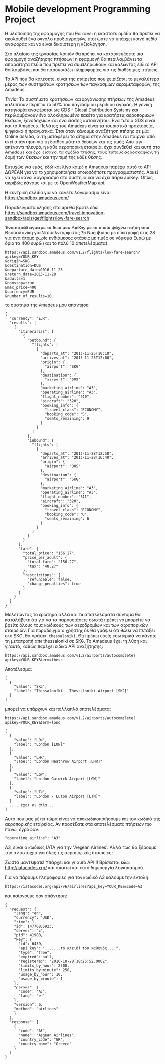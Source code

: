 # Mobile development Programming Project
 
Η υλοποίηση της εφαρμογής που θα κάνει η εκάστοτε ομάδα θα πρέπει να ακολουθεί ένα σύνολο προδιαγραφών, έτσι ώστε να υπάρχει κοινό πεδίο αναφοράς και να είναι δικαιότερη η αξιολόγηση.

Στο πλαίσιο της εργασίας λοιπόν θα πρέπει να κατασκευάσετε μια εφαρμογή αναζήτησης πτήσεων! η εφαρμογή θα περιλαμβάνει τα απαραίτητα πεδία που πρέπει να συμπληρωθούν και καλώντας ειδικό API θα λαμβάνει και θα παρουσιάζει πληροφορίες για τις διαθέσιμες πτήσεις.

Το APi που θα καλέσετε, είναι της εταιρείας που χειρίζεται το μεγαλύτερο μέρος των συστημάτων κρατήσεων των παγκόσμιων αερομεταφορών, της Amadeus. 

_Trivia:_
Τα συστήματα κρατήσεων και οργάνωσης πτήσεων της Amadeus καλύπτουν περίπου το 50% του παγκόσμιου μεριδίου αγοράς. Η γενική κατηγορία αναφέρεται ως GDS - Global Distribution Systems και περιλαμβάνουν ένα ολοκληρωμένο πακέτο για κρατήσεις αεροπορικών θέσεων, ξενοδοχείων και ενοικίασης αυτοκινήτου. Ένα τέτοιο GDS είναι και το Amadeus. Πελάτες του Amadeus είναι τα τουριστικά πρακτορεία, ψηφιακά ή πραγματικά. Έτσι όταν κάνουμε αναζήτηση πτήσης σε μία Online σελίδα, αυτή μεταφέρει το αίτημα στην Amadeus και παίρνει από εκεί απάντηση για τη διαθεσιμότητα θέσεων και τις τιμές. Απο την απέναντι πλευρά, η κάθε αεροπορική εταιρεία, έχει συνδεθεί και αυτή στο Amadeus και έχει εισάγει τα σχέδια πτήσης, τους τύπους αεροσκαφών, τη δομή των θέσεων και την τιμή της κάθε θέσης.

Ευτυχώς για εμάς, εδώ και λίγο καιρό η Amadeus παρέχει αυτό το API ΔΩΡΕΑΝ για να το χρησιμοποιήσει οποιοσδήποτε προγραμματιστής. Αρκεί να έχει κάνει λογαριασμό στο σύστημα και να έχει πάρει apiKey. Όπως ακριβώς κάναμε και με το OpenWeatherMap api.

Η κεντρική σελίδα για να κάνετε λογαριασμό είναι https://sandbox.amadeus.com/ 

Παραδείγματα κλήσης στο api θα βρείτε εδώ https://sandbox.amadeus.com/travel-innovation-sandbox/apis/get/flights/low-fare-search

Ένα παράδειγμα με το δικό μου ApiKey με το οποίο ψάχνω πτήση απο Θεσσαλονίκη για Ντύσελντορφ στις 25 Νοεμβρίου με επιστροφή στις 28 για ένα άτομο χωρίς ενδιάμεσες στάσεις με τιμές σε νόμισμα Ευρώ με όριο τα 400 ευρώ (και το πολύ 10 αποτελέσματα):

```
https://api.sandbox.amadeus.com/v1.2/flights/low-fare-search?
apikey=YOUR_KEY
&origin=SKG
&destination=DUS
&departure_date=2016-11-25
&return_date=2016-11-28
&adults=1
&nonstop=true
&max_price=400
&currency=EUR
&number_of_results=10
```

το σύστημα της Amadeus μου απάντησε:

```
{
  "currency": "EUR",
  "results": [
    {
      "itineraries": [
        {
          "outbound": {
            "flights": [
              {
                "departs_at": "2016-11-25T10:10",
                "arrives_at": "2016-11-25T12:00",
                "origin": {
                  "airport": "SKG"
                },
                "destination": {
                  "airport": "DUS"
                },
                "marketing_airline": "A3",
                "operating_airline": "A3",
                "flight_number": "540",
                "aircraft": "320",
                "booking_info": {
                  "travel_class": "ECONOMY",
                  "booking_code": "S",
                  "seats_remaining": 9
                }
              }
            ]
          },
          "inbound": {
            "flights": [
              {
                "departs_at": "2016-11-28T12:50",
                "arrives_at": "2016-11-28T16:40",
                "origin": {
                  "airport": "DUS"
                },
                "destination": {
                  "airport": "SKG"
                },
                "marketing_airline": "A3",
                "operating_airline": "A3",
                "flight_number": "541",
                "aircraft": "320",
                "booking_info": {
                  "travel_class": "ECONOMY",
                  "booking_code": "U",
                  "seats_remaining": 6
                }
              }
            ]
          }
        }
      ],
      "fare": {
        "total_price": "156.27",
        "price_per_adult": {
          "total_fare": "156.27",
          "tax": "48.27"
        },
        "restrictions": {
          "refundable": false,
          "change_penalties": true
        }
      }
    }
  ]
}

```

Μελετώντας το ερώτημα αλλά και τα αποτελέσματα σύντομα θα καταλάβετε ότι για να τα παρουσιάσετε σωστά πρέπει να μπορείτε να βρείτε όλους τους κωδικούς των αεροδρομίων και των αεροπορικών εταιρειών. Για παράδειγμα ο χρήστης δε θα γράψει ότι θέλέι να πετάξει στο SKG, θα γράψει: ```thessaloniki```. Θα πρέπει εσείς εσωτερικά να κάνετε τη μετατροπή απο thessaloniki σε SKG. To Amadeus έχει τη λύση και γι'αυτό, καθώς παρέχει ειδικό API αναζήτησης:

```
https://api.sandbox.amadeus.com/v1.2/airports/autocomplete?apikey=YOUR_KEY&term=thess
```

Αποτέλεσμα:

```
[
  {
    "value": "SKG",
    "label": "Thessaloníki - Thessaloniki Airport [SKG]"
  }
]
```

μπορεί να υπάρχουν και πολλαπλά αποτελέσματα:

```
https://api.sandbox.amadeus.com/v1.2/airports/autocomplete?apikey=YOUR_KEY&term=lond
```


```
[
  {
    "value": "LON",
    "label": "London [LON]"
  },
  {
    "value": "LHR",
    "label": "London Heathrow Airport [LHR]"
  },
  {
    "value": "LGW",
    "label": "London Gatwick Airport [LGW]"
  },
  {
    "value": "LTN",
    "label": "London - Luton Airport [LTN]"
  }
  .... έχει κι άλλα...
]
```

Αυτό που μας μένει τώρα είναι να αποκωδικοποιήσουμε και τον κωδικό της αεροπορικής εταιρείας. Αν προσέξατε στα αποτελέσματα πτήσεων πιο πάνω, έγραφαν:

```
"operating_airline": "A3"
```
Α3, είναι ο κωδικός ΙΑΤΑ για την 'Aegean Airlines'. Αλλά πως θα ξέρουμε την αντιστοιχία για όλες τις αεροπορικές εταιρείες; 

Σωστά μαντέψατε! Υπάρχει και γι'αυτό API !! Βρίσκεται εδώ: http://iatacodes.org/ και απαιτεί και αυτό δημιουργία λογαριασμού. 

Για να πάρουμε πληροφορίες για τον κωδικό Α3 καλούμε την εντολή:

```
https://iatacodes.org/api/v6/airlines?api_key=YOUR_KEY&code=A3
```

και παίρνουμε σαν απάντηση:

```
{
  "request": {
    "lang": "en",
    "currency": "USD",
    "time": 1,
    "id": 14776805923,
    "server": "c",
    "pid": 41988,
    "key": {
      "id": 6439,
      "api_key": ".......το κλειδί του καθενός....",
      "type": "free",
      "expired": null,
      "registered": "2016-10-28T18:25:52.000Z",
      "limits_by_hour": 2500,
      "limits_by_minute": 250,
      "usage_by_hour": 10,
      "usage_by_minute": 1
    },
    "params": {
      "code": "A3",
      "lang": "en"
    },
    "version": 6,
    "method": "airlines"
    }
  },
  "response": [
    {
      "code": "A3",
      "name": "Aegean Airlines",
      "country_code": "GR",
      "country_name": "Greece"
    }
  ]
}

```











